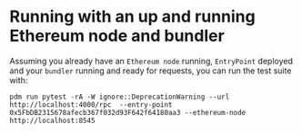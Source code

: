 # Running with an up and running Ethereum node and bundler
Assuming you already have an `Ethereum node` running, `EntryPoint` deployed and your `bundler` running and ready for requests, you can run the test suite with:

```shell script
pdm run pytest -rA -W ignore::DeprecationWarning --url http://localhost:4000/rpc  --entry-point 0x5FbDB2315678afecb367f032d93F642f64180aa3 --ethereum-node http://localhost:8545 
```
